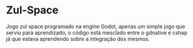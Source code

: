 # Zul-Space
Jogo zul space programado na engine Godot, apenas um simple jogo que serviu para aprendizado, o código está mesclado entre o gdnative e cshap já que estava aprendendo sobre a integração dos mesmos.
